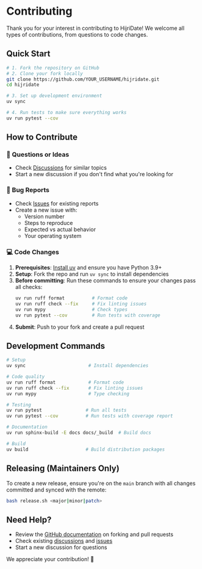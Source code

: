 # Contributing

Thank you for your interest in contributing to HijriDate! We welcome all types of contributions, from questions to code changes.

## Quick Start

```bash
# 1. Fork the repository on GitHub
# 2. Clone your fork locally
git clone https://github.com/YOUR_USERNAME/hijridate.git
cd hijridate

# 3. Set up development environment
uv sync

# 4. Run tests to make sure everything works
uv run pytest --cov
```

## How to Contribute

### 🤔 Questions or Ideas

- Check [Discussions](https://github.com/dralshehri/hijridate/discussions) for similar topics
- Start a new discussion if you don't find what you're looking for

### 🐛 Bug Reports

- Check [Issues](https://github.com/dralshehri/hijridate/issues) for existing reports
- Create a new issue with:
  - Version number
  - Steps to reproduce
  - Expected vs actual behavior
  - Your operating system

### 💻 Code Changes

1. **Prerequisites**: [Install uv](https://docs.astral.sh/uv/getting-started/installation/) and ensure you have Python 3.9+
2. **Setup**: Fork the repo and run `uv sync` to install dependencies
3. **Before committing**: Run these commands to ensure your changes pass all checks:
   ```bash
   uv run ruff format          # Format code
   uv run ruff check --fix     # Fix linting issues
   uv run mypy                 # Check types
   uv run pytest --cov         # Run tests with coverage
   ```
4. **Submit**: Push to your fork and create a pull request

## Development Commands

```bash
# Setup
uv sync                       # Install dependencies

# Code quality
uv run ruff format            # Format code
uv run ruff check --fix       # Fix linting issues
uv run mypy                   # Type checking

# Testing
uv run pytest                # Run all tests
uv run pytest --cov          # Run tests with coverage report

# Documentation
uv run sphinx-build -E docs docs/_build  # Build docs

# Build
uv build                     # Build distribution packages
```

## Releasing (Maintainers Only)

To create a new release, ensure you're on the `main` branch with all changes committed and synced with the remote:

```bash
bash release.sh <major|minor|patch>
```

## Need Help?

- Review the [GitHub documentation](https://docs.github.com/en/pull-requests/collaborating-with-pull-requests) on forking and pull requests
- Check existing [discussions](https://github.com/dralshehri/hijridate/discussions) and [issues](https://github.com/dralshehri/hijridate/issues)
- Start a new discussion for questions

We appreciate your contribution! 🎉
